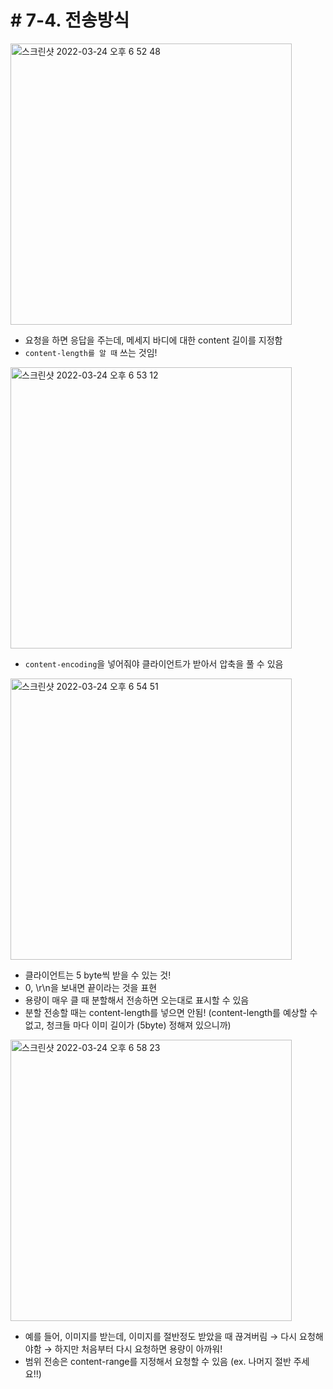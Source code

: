 # # 7-4. 전송방식

<img width="450" alt="스크린샷 2022-03-24 오후 6 52 48" src="https://user-images.githubusercontent.com/97823928/159890076-fca4d4b1-c6a8-499c-9520-ed16bbcba232.png">

* 요청을 하면 응답을 주는데, 메세지 바디에 대한 content 길이를 지정함
* ```content-length를 알 때``` 쓰는 것임!


<img width="450" alt="스크린샷 2022-03-24 오후 6 53 12" src="https://user-images.githubusercontent.com/97823928/159890140-29a1ced2-d65e-42ff-b4a6-3f5ecbeca6f5.png">

* ```content-encoding```을 넣어줘야 클라이언트가 받아서 압축을 풀 수 있음


<img width="450" alt="스크린샷 2022-03-24 오후 6 54 51" src="https://user-images.githubusercontent.com/97823928/159890450-50d98d8e-c193-4c6e-956e-5abbb193e833.png">

* 클라이언트는 5 byte씩 받을 수 있는 것!
* 0, \r\n을 보내면 끝이라는 것을 표현
* 용량이 매우 클 때 분할해서 전송하면 오는대로 표시할 수 있음
* 분할 전송할 때는 content-length를 넣으면 안됨! (content-length를 예상할 수 없고, 청크들 마다 이미 길이가 (5byte) 정해져 있으니까)


<img width="450" alt="스크린샷 2022-03-24 오후 6 58 23" src="https://user-images.githubusercontent.com/97823928/159891117-c90efb2e-b9a3-4e85-bac0-4781874d08dd.png">

* 예를 들어, 이미지를 받는데, 이미지를 절반정도 받았을 때 끊겨버림 → 다시 요청해야함 → 하지만 처음부터 다시 요청하면 용량이 아까워!
* 범위 전송은 content-range를 지정해서 요청할 수 있음 (ex. 나머지 절반 주세요!!)

